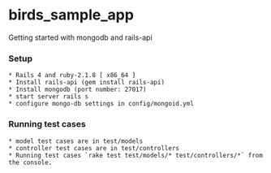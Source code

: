 # birds_sample_app
Getting started with mongodb and rails-api

### Setup
	* Rails 4 and ruby-2.1.8 [ x86_64 ]
	* Install rails-api (gem install rails-api)
	* Install mongodb (port number: 27017)
	* start server rails s
	* configure mongo-db settings in config/mongoid.yml

### Running test cases
	* model test cases are in test/models
	* controller test cases are in test/controllers
	* Running test cases `rake test test/models/* test/controllers/*` from the console.
